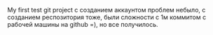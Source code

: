 My first test git project
с созданием аккаунтом проблем небыло, 
с созданием респозитория тоже, 
были сложности с 1м коммитом  с рабочей машины на github =), но все получилось.
